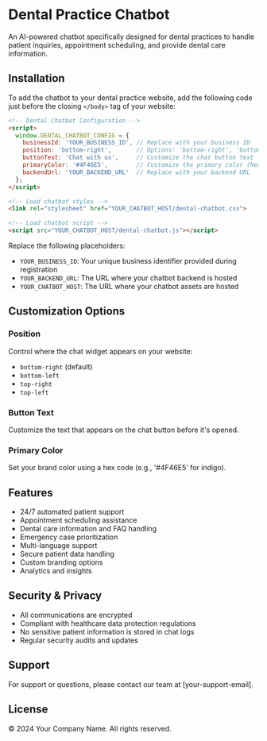 # Dental Practice Chatbot

An AI-powered chatbot specifically designed for dental practices to handle patient inquiries, appointment scheduling, and provide dental care information.

## Installation

To add the chatbot to your dental practice website, add the following code just before the closing `</body>` tag of your website:

```html
<!-- Dental Chatbot Configuration -->
<script>
  window.DENTAL_CHATBOT_CONFIG = {
    businessId: 'YOUR_BUSINESS_ID', // Replace with your business ID
    position: 'bottom-right',       // Options: 'bottom-right', 'bottom-left', 'top-right', 'top-left'
    buttonText: 'Chat with us',     // Customize the chat button text
    primaryColor: '#4F46E5',        // Customize the primary color (hex code)
    backendUrl: 'YOUR_BACKEND_URL'  // Replace with your backend URL
  };
</script>

<!-- Load chatbot styles -->
<link rel="stylesheet" href="YOUR_CHATBOT_HOST/dental-chatbot.css">

<!-- Load chatbot script -->
<script src="YOUR_CHATBOT_HOST/dental-chatbot.js"></script>
```

Replace the following placeholders:
- `YOUR_BUSINESS_ID`: Your unique business identifier provided during registration
- `YOUR_BACKEND_URL`: The URL where your chatbot backend is hosted
- `YOUR_CHATBOT_HOST`: The URL where your chatbot assets are hosted

## Customization Options

### Position
Control where the chat widget appears on your website:
- `bottom-right` (default)
- `bottom-left`
- `top-right`
- `top-left`

### Button Text
Customize the text that appears on the chat button before it's opened.

### Primary Color
Set your brand color using a hex code (e.g., '#4F46E5' for indigo).

## Features

- 24/7 automated patient support
- Appointment scheduling assistance
- Dental care information and FAQ handling
- Emergency case prioritization
- Multi-language support
- Secure patient data handling
- Custom branding options
- Analytics and insights

## Security & Privacy

- All communications are encrypted
- Compliant with healthcare data protection regulations
- No sensitive patient information is stored in chat logs
- Regular security audits and updates

## Support

For support or questions, please contact our team at [your-support-email].

## License

© 2024 Your Company Name. All rights reserved. 